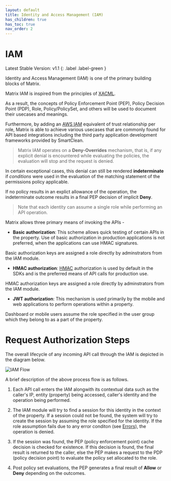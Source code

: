 ```yaml
---
layout: default
title: Identity and Access Management (IAM)
has_children: true
has_toc: true
nav_order: 2
---
```


# IAM
Latest Stable Version:
v1.1
{: .label .label-green }

Identity and Access Management (IAM) is one of the primary building blocks of Matrix.

Matrix IAM is inspired from the principles of [XACML](https://www.oasis-open.org/committees/tc_home.php?wg_abbrev=xacml).

As a result, the concepts of Policy Enforcement Point (PEP), Policy Decision Point (PDP), Role, Policy/PolicySet, and others will be used to document their usecases and meanings.

Furthermore, by adding an [AWS IAM](https://docs.aws.amazon.com/IAM/latest/UserGuide/id_roles_terms-and-concepts.html) equivalent of trust relationship per role, Matrix is able to achieve various usecases that are commonly found for API based integrations including the third party application development frameworks provided by SmartClean.

> Matrix IAM operates on a **Deny-Overrides** mechanism, that is, if any explicit denial is encountered while evaluating the policies, the evaluation will stop and the request is denied.

In certain exceptional cases, this denial can still be rendered **indeterminate** if *conditions* were used in the evaluation of the matching statement of the permissions policy applicable.

If no policy results in an explict allowance of the operation, the indeterminate outcome results in a final PEP decision of implicit **Deny**.

> Note that each identity can assume a single role while performing an API operation.

Matrix allows three primary means of invoking the APIs -

- **Basic authorization**: This scheme allows quick testing of certain APIs in the property. Use of basic authorization in production applications is not preferred, when the applications can use HMAC signatures.

Basic authorization keys are assigned a role directly by adminstrators from the IAM module.

- **HMAC authorization**: [HMAC](https://www.rfc-editor.org/info/rfc2104) authorization is used by default in the SDKs and is the preferred means of API calls for production use.

HMAC authorization keys are assigned a role directly by adminstrators from the IAM module.

- **JWT authorization**: This mechanism is used primarily by the mobile and web applications to perform operations within a property.

Dashboard or mobile users assume the role specified in the user group which they belong to as a part of the property.

# Request Authorization Steps
The overall lifecycle of any incoming API call through the IAM is depicted in the diagram below.

![IAM Flow](https://www.smartclean.io/matrix/images/iam/IAM-Flow-V1.jpeg)

A brief description of the above process flow is as follows.

1. Each API call enters the IAM alongwith its contextual data such as the caller's IP, entity (property) being accessed, caller's identity and the operation being performed.

2. The IAM module will try to find a session for this identity in the context of the property.
If a session could not be found, the system will try to create the session by assuming the role specified for the identity.
If the role assumption fails due to any error conditon (see [Errors](/iamErrors.html)), the operation is denied.

3. If the session was found, the PEP (policy enforcement point) cache decision is checked for existence.
If this decision is found, the final result is returned to the caller, else the PEP makes a request to the PDP (policy decision point) to evaluate the policy set allocated to the role.

4. Post policy set evaluations, the PEP generates a final result of **Allow** or **Deny** depending on the outcomes.
